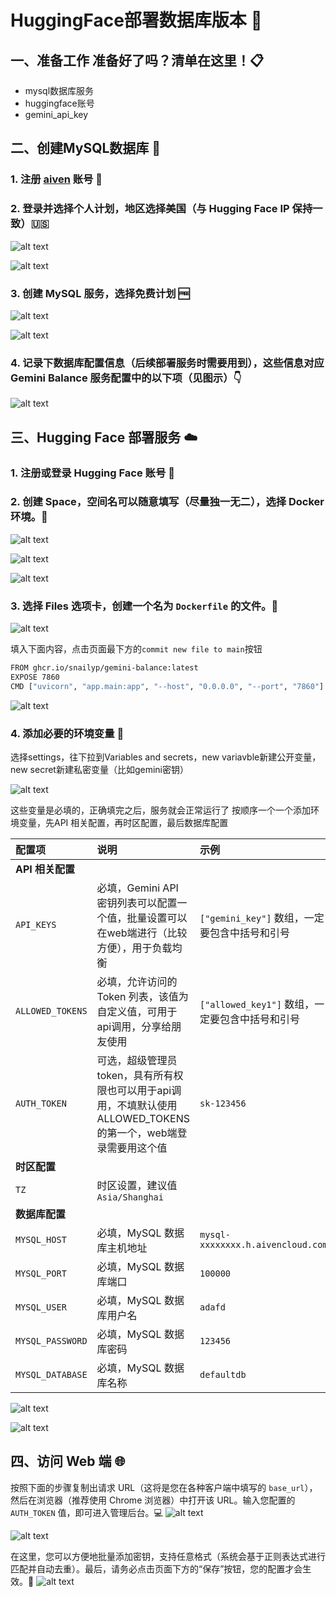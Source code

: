 # HuggingFace部署数据库版本 🚀

## 一、准备工作 准备好了吗？清单在这里！📋

- mysql数据库服务
- huggingface账号
- gemini_api_key

## 二、创建MySQL数据库 💾

### 1. 注册 [aiven](https://console.aiven.io/) 账号 📝

### 2. 登录并选择个人计划，地区选择美国（与 Hugging Face IP 保持一致）🇺🇸

![alt text](image.png)

![alt text](image-1.png)

### 3. 创建 MySQL 服务，选择免费计划 🆓

![alt text](image-2.png)

![alt text](image-3.png)

### 4. 记录下数据库配置信息（后续部署服务时需要用到），这些信息对应 Gemini Balance 服务配置中的以下项（见图示）👇

![alt text](image-4.png)

## 三、Hugging Face 部署服务 ☁️

### 1. 注册或登录 Hugging Face 账号 🔑

### 2. 创建 Space，空间名可以随意填写（尽量独一无二），选择 Docker 环境。🐳

![alt text](image-5.png)

![alt text](image-6.png)

![alt text](image-7.png)

### 3. 选择 Files 选项卡，创建一个名为 `Dockerfile` 的文件。📄

![alt text](image-8.png)

填入下面内容，点击页面最下方的`commit new file to main`按钮

```bash
FROM ghcr.io/snailyp/gemini-balance:latest
EXPOSE 7860
CMD ["uvicorn", "app.main:app", "--host", "0.0.0.0", "--port", "7860"]
```

![alt text](image-9.png)

### 4. 添加必要的环境变量 📝

选择settings，往下拉到Variables and secrets，new variavble新建公开变量，new secret新建私密变量（比如gemini密钥）

![alt text](image-10.png)

这些变量是必填的，正确填完之后，服务就会正常运行了
按顺序一个一个添加环境变量，先API 相关配置，再时区配置，最后数据库配置

| 配置项                       | 说明                                                     | 示例 |
| :--------------------------- | :------------------------------------------------------- | :--|
| **API 相关配置**             |                                                          | |
| `API_KEYS`                   | 必填，Gemini API 密钥列表可以配置一个值，批量设置可以在web端进行（比较方便），用于负载均衡                        | `["gemini_key"]` 数组，一定要包含中括号和引号 |
| `ALLOWED_TOKENS`             | 必填，允许访问的 Token 列表，该值为自定义值，可用于api调用，分享给朋友使用                                    | `["allowed_key1"]` 数组，一定要包含中括号和引号|
| `AUTH_TOKEN`                 | 可选，超级管理员token，具有所有权限也可以用于api调用，不填默认使用 ALLOWED_TOKENS 的第一个，web端登录需要用这个值 | `sk-123456` |
| **时区配置**             |                                                          | |
| `TZ`                 | 时区设置，建议值 `Asia/Shanghai` | |
| **数据库配置**               |                                                          | |
| `MYSQL_HOST`                 | 必填，MySQL 数据库主机地址                               |    `mysql-xxxxxxxx.h.aivencloud.com` |
| `MYSQL_PORT`                 | 必填，MySQL 数据库端口                                   | `100000` |
| `MYSQL_USER`                 | 必填，MySQL 数据库用户名                                 | `adafd` |
| `MYSQL_PASSWORD`             | 必填，MySQL 数据库密码                                   | `123456` |
| `MYSQL_DATABASE`             | 必填，MySQL 数据库名称                                   | `defaultdb` |

![alt text](image-11.png)

![alt text](image-12.png)

## 四、访问 Web 端 🌐

按照下面的步骤复制出请求 URL（这将是您在各种客户端中填写的 `base_url`），然后在浏览器（推荐使用 Chrome 浏览器）中打开该 URL。输入您配置的 `AUTH_TOKEN` 值，即可进入管理后台。💻
![alt text](image-13.png)

![alt text](image-14.png)

在这里，您可以方便地批量添加密钥，支持任意格式（系统会基于正则表达式进行匹配并自动去重）。最后，请务必点击页面下方的“保存”按钮，您的配置才会生效。💾
![alt text](image-15.png)
